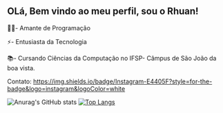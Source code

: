 ## OLá, Bem vindo ao meu perfil, sou o Rhuan!

👨‍💻- Amante de Programação

⚡- Entusiasta da Tecnologia

📚- Cursando Ciências da Computação no IFSP- Câmpus de São João da boa vista.

Contato: 
https://img.shields.io/badge/Instagram-E4405F?style=for-the-badge&logo=instagram&logoColor=white

![Anurag's GitHub stats](https://github-readme-stats.vercel.app/api?username=RhuanCruz&theme=yeblu&show_icons=true)
[![Top Langs](https://github-readme-stats.vercel.app/api/top-langs/?username=RhuanCruz&layout=compact)](https://github.com/Rhuancruz/github-readme-stats)
